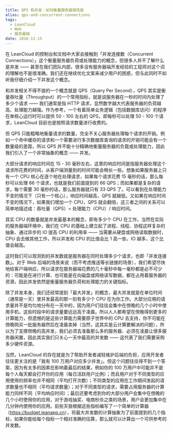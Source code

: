 ```yaml
---
title: QPS 和并发：如何衡量服务器端性能
alias: qps-and-concurrent-connections
tags:
  - LeanCloud
  - Web
  - 服务器端
date: 2016-12-15
---
```


在 LeanCloud 的控制台和文档中大家会接触到「并发连接数（Concurrent Connections）」这个衡量服务器负荷或处理能力的概念，但很多人并不了解什么是并发 —— 甚至在我们团队内部，很多没有服务器端开发经验的工程师对这个词的理解也不是很准确。我们还在继续优化文案来减少用户的困惑，但与此同时不如听我仔细介绍一下并发这个概念。

和并发相关不得不提的一个概念就是 QPS（Query Per Second），QPS 其实是衡量吞吐量（Throughput）的一个常用指标，就是说服务器在一秒的时间内处理了多少个请求 —— 我们通常是指 HTTP 请求，显然数字越大代表服务器的负荷越高、处理能力越强。作为参考，一个有着简单业务逻辑（包括数据库访问）的程序在单核心运行时可以提供 50 - 100 左右的 QPS，即每秒可以处理 50 - 100 个请求，LeanCloud 目前也是按照请求数量进行收费的。

但 QPS 只能粗略地衡量请求的数量，完全不关心服务器处理每个请求的开销。例如一个命中缓存的请求和一个需要进行多次数据库查询的请求的开销可能会有一个数量级的差距，所以 QPS 并不能十分精确地衡量服务器的负载或处理能力，因此我们引入了一个非常抽象的概念 —— 并发。

大部分请求的响应时间在 15 - 30 毫秒左右，这里的响应时间是指服务器处理这个请求所花费的时间，从客户端测量到的时间可能会稍长一些。想象如果服务器上只有一个 CPU 核心在逐个地在处理请求，如果每个请求花费 15 毫秒的话，那么每秒可以处理 66 个请求，也就是我们前面提到的 66 QPS；而如果都是复杂的请求，每个需要 30 毫秒的话，那么服务器就只有 33 QPS 了。可以看到在处理能力不变的情况下（只有一个核心），响应时间越高，QPS 就越低。又如果在响应时间不变的情况下，如果我们增加一个 CPU，QPS 就会翻倍，这三者之间的关系可以简单地描述成：吞吐量（QPS）= 处理能力（CPU）/ 响应时间。

其实 CPU 的数量就是并发最基本的概念，即有多少个 CPU 在工作。当然在实际的服务器端环境中，我们在 CPU 的基础上建立起了进程、线程、协程这样复杂的抽象、通过异步的 IO 提高 CPU 的利用率 —— 当需要从硬盘或网络读取数据时，CPU 会去做其他工作，所以并发和 CPU 的比值会比 1 高一些，IO 越多，这个比值会越高。

这时我们可以观测到的并发数就是服务器在同时处理多少个请求，也即「并发连接数」。对于 Web 后端的场景来说（而不考虑推送等长链接的场景），我们希望尽快地给客户端响应，所以请求在服务器端花费的几十毫秒中每一毫秒都是必不可少的：可能是在进行计算、也可能是在向磁盘或网络读写数据，都在占用着服务器的资源，因此并发依然是衡量服务器负荷和处理能力的关键指标。

除了并发本身，我们还经常提到「最大并发」的概念，最大并发就是在单位时间（通常是一天）里并发最高的那一刻有多少个 CPU 在为你工作。大部分应用的请求量并不是均匀地分布在一天中的，因为用户们往往会集中在傍晚的几个小时中使用手机，这些时段中的请求量要远远高于凌晨。所以人人都希望在傍晚得到更多的计算能力，但遗憾的是这些计算能力需要原子世界中的 CPU 去支持，你不可能在傍晚购买一批服务器然后在凌晨卖掉（当然，这其实是云计算要解决的问题），所以为了支撑傍晚的高并发，我们必须去准备那么多的服务器、必须在凌晨让很多服务器闲置，因此其实我们只关心一天中最高的并发数 —— 这代表了我们需要采购多少硬件资源。

当然，LeanCloud 的存在就是为了帮助开发者减轻维护后端的负担，应用开发者往往更关注的是「我有 100 万用户对应多少并发」。但这个问题往往得不到一个答案，因为有太多的因素在影响着最后的结果，例如你的 100 万用户中可能并不是每个人每天都会打开你的应用（每日活跃用户比例）；而且用户对于不同类型的应用使用的频率也并不相同（平均打开次数）；不同类型的应用在工作期间发起的请求数量也不相同（平均请求数量）；对于不同类型的请求，需要占用服务器的计算能力同样不同（平均响应时间）；最后还要考虑到你的大部分用户会集中在傍晚的几个小时使用你的应用，对于游戏抽奖、电商秒杀之类的场景，用户会更加集中在几分钟内使用你的应用。前些天我根据这些指标编写了一个简单的计算器（<https://budget.leanapp.cn>），将最大并发数的计算抽象为了前面提到的几个指标，如果你能给每个指标一个相对准确的估算，那么就可以计算出一个可供参考的并发数。
